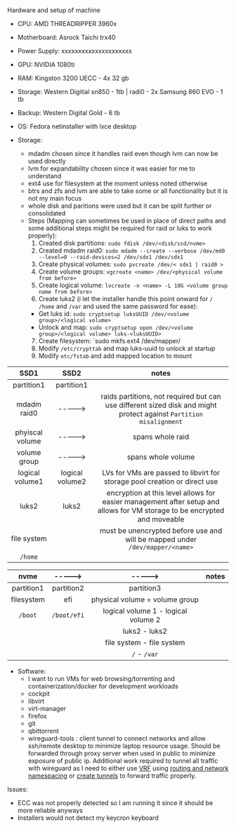 Hardware and setup of machine

- CPU: AMD THREADRIPPER 3960x
- Motherboard: Asrock Taichi trx40
- Power Supply: xxxxxxxxxxxxxxxxxxxxx
- GPU: NVIDIA 1080ti
- RAM: Kingston 3200 UECC - 4x 32 gb
- Storage: Western Digitial sn850 - 1tb | radi0 - 2x Samsung 860 EVO - 1 tb
- Backup: Western Digital Gold - 6 tb
- OS: Fedora netinstaller with lxce desktop

- Storage:
  - mdadm chosen since it handles raid even though lvm can now be used directly
  - lvm for expandability chosen since it was easier for me to understand
  - ext4 use for filesystem at the moment unless noted otherwise
  - btrs and zfs and lvm are able to take some or all functionality but it is not my main focus
  - whole disk and paritions were used but it can be split further or consolidated
  - Steps (Mapping can sometimes be used in place of direct paths and some additional steps might be required for raid or luks to work properly):
    1. Created disk partitions: `sudo fdisk /dev/<disk/ssd/nvme>`
    2. Created mdadm raid0: `sudo mdadm --create --verbose /dev/md0 --level=0 --raid-devices=2 /dev/sdx1 /dev/sdx1`
    3. Create physical volumes: `sudo pvcreate /dev/< sdx1 | raid0 >`
    4. Create volume groups: ` vgcreate <name> /dev/<physical volume from before> `
    5. Create logical volume: `lvcreate -n <name> -L 10G <volume group name from before>`
    6. Create luks2 (i let the installer handle this point onward for `/` `/home` and `/var` and used the same password for ease):
      - Get luks id: `sudo cryptsetup luksUUID /dev/<volume group>/<logical volume>`
      - Unlock and map: `sudo cryptsetup open /dev/<volume group>/<logical volume> luks-<luksUUID>`
    7. Create filesystem: `sudo mkfs.ext4 /dev/mapper/<luks2 mapped name>
    8. Modify `/etc/crypttab` and map luks-uuid to unlock at startup
    9. Modify `etc/fstab` and add mapped location to mount

| SSD1   | SSD2   | notes |
|:-----:|:-----:|:-----:|
| partition1 | partition1 | |
| mdadm raid0 | -----> | raids partitions, not required but can use different sized disk and might protect against `Partition misalignment` |
| phyiscal volume | -----> | spans whole raid |
| volume group | -----> | spans whole volume |
| logical volume1 | logical volume2 | LVs for VMs are passed to libvirt for storage pool creation or direct use |
| luks2          | luks2          | encryption at this level allows for easier management after setup and allows for VM storage to be encrypted and moveable |
| file system    |                | must be unencrypted before use and will be mapped under `/dev/mapper/<name>` |
| `/home`        |                | |

| nvme   | -----> | -----> | notes | 
|:-----:|:-----:|:-----:|:-----:|
| partition1 | partition2 | partition3 | |
| filesystem | efi | physical volume = volume group | |
| `/boot` | `/boot/efi` | logical volume 1 - logical volume 2 | |
|         |             | luks2 - luks2 | |
|         |             | file system - file system | |
|         |             |`/` - `/var` | |

- Software:
  - I want to run VMs for web browsing/torrenting and containerization/docker for development workloads
  - cockpit
  - libvirt
  - virt-manager
  - firefox
  - git
  - qbittorrent
  - wireguard-tools : client tunnel to connect networks and allow ssh/remote desktop to minimize laptop resource usage. Should be forwarded through proxy server when used in public to minimize exposure of public ip. Additional work required to tunnel all traffic with wireguard as I need to either use [VRF](https://networkengineering.stackexchange.com/questions/30596/vrfs-vlans-and-subnets-difference) using [routing and network namespacing](https://www.wireguard.com/netns/) or [create tunnels](https://discourse.nixos.org/t/route-all-traffic-through-wireguard-interface/1480/7) to forward traffic properly.

Issues:

- ECC was not properly detected so I am running it since it should be more reliable anyways
- Installers would not detect my keycron keyboard



